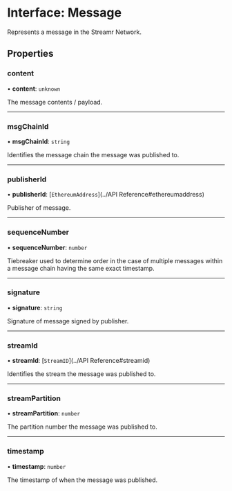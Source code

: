 # Interface: Message

Represents a message in the Streamr Network.

## Properties

### content

• **content**: `unknown`

The message contents / payload.

___

### msgChainId

• **msgChainId**: `string`

Identifies the message chain the message was published to.

___

### publisherId

• **publisherId**: [`EthereumAddress`](../API Reference#ethereumaddress)

Publisher of message.

___

### sequenceNumber

• **sequenceNumber**: `number`

Tiebreaker used to determine order in the case of multiple messages within a message chain having the same exact timestamp.

___

### signature

• **signature**: `string`

Signature of message signed by publisher.

___

### streamId

• **streamId**: [`StreamID`](../API Reference#streamid)

Identifies the stream the message was published to.

___

### streamPartition

• **streamPartition**: `number`

The partition number the message was published to.

___

### timestamp

• **timestamp**: `number`

The timestamp of when the message was published.
